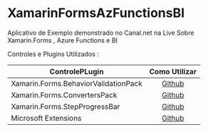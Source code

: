 # XamarinFormsAzFunctionsBI


Aplicativo de Exemplo demonstrado no Canal.net na Live Sobre Xamarin.Forms , Azure Functions e BI

Controles e Plugins Utilizados :

|ControlePLugin |Como Utilizar|
| ------------------- | :------------------: |
|Xamarin.Forms.BehaviorValidationPack |[Github](https://github.com/TBertuzzi/Xamarin.Forms.BehaviorValidationPack)|
|Xamarin.Forms.ConvertersPack|[Github](https://github.com/TBertuzzi/Xamarin.Forms.ConvertersPack)|
|Xamarin.Forms.StepProgressBar|[Github](https://github.com/TBertuzzi/Xamarin.Forms.StepProgressBar)|
|Microsoft Extensions|[Github](https://github.com/dotnet/extensions)|
